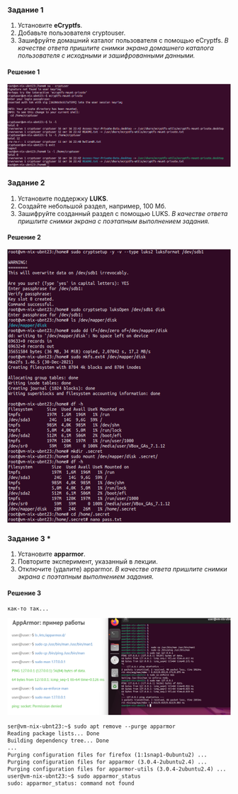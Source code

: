 ### Задание 1
1. Установите **eCryptfs**.
2. Добавьте пользователя cryptouser.
3. Зашифруйте домашний каталог пользователя с помощью eCryptfs.
*В качестве ответа  пришлите снимки экрана домашнего каталога пользователя с исходными и зашифрованными данными.*  

#### Решение 1
![eCryptfs](image.png)

### Задание 2
1. Установите поддержку **LUKS**.
2. Создайте небольшой раздел, например, 100 Мб.
3. Зашифруйте созданный раздел с помощью LUKS.
*В качестве ответа пришлите снимки экрана с поэтапным выполнением задания.*

#### Решение 2
![LUKS](image-1.png)


### Задание 3 *
1. Установите **apparmor**.
2. Повторите эксперимент, указанный в лекции.
3. Отключите (удалите) apparmor.
*В качестве ответа пришлите снимки экрана с поэтапным выполнением задания.*

#### Решение 3
```
как-то так...
```
![apparmor](image-2.png)

```
ser@vm-nix-ubnt23:~$ sudo apt remove --purge apparmor
Reading package lists... Done
Building dependency tree... Done
...
Purging configuration files for firefox (1:1snap1-0ubuntu2) ...
Purging configuration files for apparmor (3.0.4-2ubuntu2.4) ...
Purging configuration files for apparmor-utils (3.0.4-2ubuntu2.4) ...
user@vm-nix-ubnt23:~$ sudo apparmor_status
sudo: apparmor_status: command not found

```